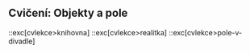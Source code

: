 ## Cvičení: Objekty a pole

::exc[cvlekce>knihovna]
::exc[cvlekce>realitka]
::exc[cvlekce>pole-v-divadle]
